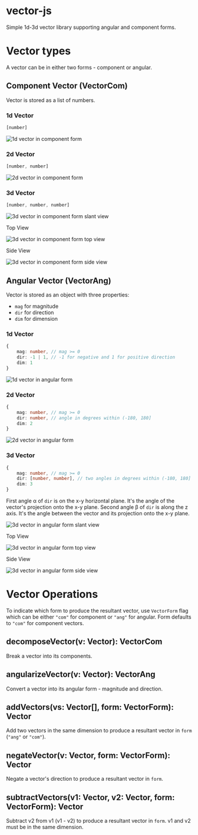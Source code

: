 # vector-js
Simple 1d-3d vector library supporting angular and component forms.

# Vector types
A vector can be in either two forms - component or angular.

## Component Vector (VectorCom)
Vector is stored as a list of numbers.
### 1d Vector
```ts
[number]
```
![1d vector in component form](medias/1d_vector_com.png)

### 2d Vector
```ts
[number, number]
```
![2d vector in component form](medias/2d_vector_com.png)

### 3d Vector
```ts
[number, number, number]
```
![3d vector in component form slant view](medias/3d_vector_com_1.png)

Top View

![3d vector in component form top view](medias/3d_vector_com_top.png)

Side View

![3d vector in component form side view](medias/3d_vector_com_side.png)

## Angular Vector (VectorAng)
Vector is stored as an object with three properties:
- `mag` for magnitude
- `dir` for direction
- `dim` for dimension

### 1d Vector
```ts
{
    mag: number, // mag >= 0
    dir: -1 | 1, // -1 for negative and 1 for positive direction
    dim: 1
}
```
![1d vector in angular form](medias/1d_vector_ang.png)

### 2d Vector
```ts
{
    mag: number, // mag >= 0
    dir: number, // angle in degrees within (-180, 180]
    dim: 2
}
```
![2d vector in angular form](medias/2d_vector_ang.png)

### 3d Vector
```ts
{
    mag: number, // mag >= 0
    dir: [number, number], // two angles in degrees within (-180, 180]
    dim: 3
}
```

First angle α of `dir` is on the x-y horizontal plane. It's the angle of the vector's projection onto the x-y plane. Second angle β of `dir` is along the z axis. It's the angle between the vector and its projection onto the x-y plane.

![3d vector in angular form slant view](medias/3d_vector_ang_1.png)

Top View

![3d vector in angular form top view](medias/3d_vector_ang_top.png)

Side View

![3d vector in angular form side view](medias/3d_vector_ang_side.png)

# Vector Operations

To indicate which form to produce the resultant vector, use `VectorForm` flag which can be either `"com"` for component or `"ang"` for angular. Form defaults to `"com"` for component vectors.

## decomposeVector(v: Vector): VectorCom
Break a vector into its components.

## angularizeVector(v: Vector): VectorAng
Convert a vector into its angular form - magnitude and direction.

## addVectors(vs: Vector[], form: VectorForm): Vector
Add two vectors in the same dimension to produce a resultant vector in `form` (`"ang"` or `"com"`).

## negateVector(v: Vector, form: VectorForm): Vector
Negate a vector's direction to produce a resultant vector in `form`.

## subtractVectors(v1: Vector, v2: Vector, form: VectorForm): Vector
Subtract v2 from v1 (v1 - v2) to produce a resultant vector in `form`. v1 and v2 must be in the same dimension.
